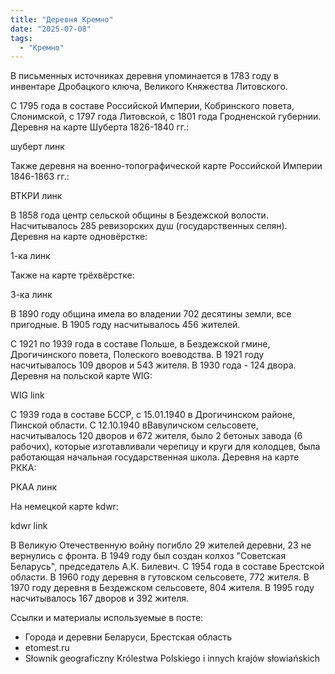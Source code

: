 ```yaml
---
title: "Деревня Кремно"
date: "2025-07-08"
tags: 
  - "Кремно"
---
```


В письменных источниках деревня упоминается в 1783 году в инвентаре Дробацкого ключа, Великого Княжества Литовского.

С 1795 года в составе Российской Империи, Кобринского повета, Слонимской, с 1797 года Литовской, с 1801 года Гродненской губернии. Деревня на карте Шуберта 1826-1840 гг.:

шуберт линк

Также деревня на военно-топографической карте Российской Империи 1846-1863 гг.:

ВТКРИ линк

В 1858 года центр сельской общины в Бездежской волости. Насчитывалось 285 ревизорских душ (государственных селян). Деревня на карте одновёрстке:

1-ка линк

Также на карте трёхвёрстке:

3-ка линк

В 1890 году община имела во владении 702 десятины земли, все пригодные. В 1905 году насчитывалось 456 жителей.

С 1921 по 1939 года в составе Польше, в Бездежской гмине, Дрогичинского повета, Полеского воеводства. В 1921 году насчитывалось 109 дворов и 543 жителя. В 1930 года - 124 двора. Деревня на польской карте WIG:

WIG link

С 1939 года в составе БССР, с 15.01.1940 в Дрогичинском районе, Пинской области. С 12.10.1940 вВавуличском сельсовете, насчитывалось 120 дворов и 672 жителя, было 2 бетоных завода (6 рабочих), которые изготавливали черепицу и круги для колодцев, была работающая начальная государственная школа. Деревня на карте РККА:

РКАА линк

На немецкой карте kdwr:

kdwr link

В Великую Отечественную войну погибло 29 жителей деревни, 23 не вернулись с фронта.  В 1949 году был создан колхоз "Советская Беларусь", председатель А.К. Билевич. С 1954 года в составе Брестской области. В 1960 году деревня в гутовском сельсовете, 772 жителя. В 1970 году деревня в Бездежском сельсовете, 804 жителя. В 1995 году насчитывалось 167 дворов и 392 жителя.

Ссылки и материалы используемые в посте:
- Города и деревни Беларуси, Брестская область
- etomest.ru 
- Słownik geograficzny Królestwa Polskiego i innych krajów słowiańskich
